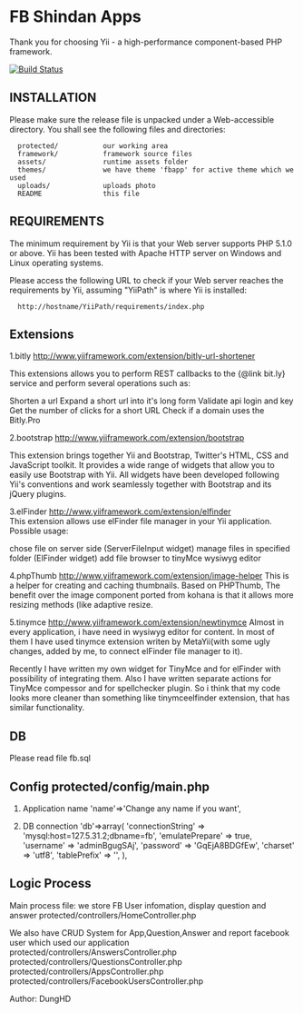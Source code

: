 FB Shindan Apps
=============================

Thank you for choosing Yii - a high-performance component-based PHP framework.

[![Build Status](https://secure.travis-ci.org/yiisoft/yii.png)](http://travis-ci.org/yiisoft/yii)

INSTALLATION
------------

Please make sure the release file is unpacked under a Web-accessible
directory. You shall see the following files and directories:

      protected/           our working area
      framework/           framework source files
      assets/              runtime assets folder      
      themes/              we have theme 'fbapp' for active theme which we used
      uploads/             uploads photo 
      README               this file


REQUIREMENTS
------------

The minimum requirement by Yii is that your Web server supports
PHP 5.1.0 or above. Yii has been tested with Apache HTTP server
on Windows and Linux operating systems.

Please access the following URL to check if your Web server reaches
the requirements by Yii, assuming "YiiPath" is where Yii is installed:

      http://hostname/YiiPath/requirements/index.php


Extensions
-----------

1.bitly	http://www.yiiframework.com/extension/bitly-url-shortener	

This extensions allows you to perform REST callbacks to the {@link bit.ly} service and perform several operations such as:

Shorten a url
Expand a short url into it's long form
Validate api login and key
Get the number of clicks for a short URL
Check if a domain uses the Bitly.Pro


2.bootstrap http://www.yiiframework.com/extension/bootstrap

This extension brings together Yii and Bootstrap, Twitter's HTML, CSS and JavaScript toolkit. It provides a wide range of widgets that allow you to easily use Bootstrap with Yii. All widgets have been developed following Yii's conventions and work seamlessly together with Bootstrap and its jQuery plugins.


3.elFinder http://www.yiiframework.com/extension/elfinder	
This extension allows use elFinder file manager in your Yii application. Possible usage:

chose file on server side (ServerFileInput widget)
manage files in specified folder (ElFinder widget)
add file browser to tinyMce wysiwyg editor

4.phpThumb http://www.yiiframework.com/extension/image-helper
This is a helper for creating and caching thumbnails. Based on PHPThumb, The benefit over the image component ported from kohana is that it allows more resizing methods (like adaptive resize.


5.tinymce http://www.yiiframework.com/extension/newtinymce
Almost in every application, i have need in wysiwyg editor for content. In most of them I have used tinymce extension writen by MetaYii(with some ugly changes, added by me, to connect elFinder file manager to it).

Recently I have written my own widget for TinyMce and for elFinder with possibility of integrating them. Also I have written separate actions for TinyMce compessor and for spellchecker plugin. So i think that my code looks more cleaner than something like tinymceelfinder extension, that has similar functionality.


DB
-----------

Please read file fb.sql	


Config protected/config/main.php
-----------
1. Application name
        'name'=>'Change any name if you want',
      
2. DB connection
'db'=>array(
            'connectionString' => 'mysql:host=127.5.31.2;dbname=fb',
            'emulatePrepare' => true,
            'username' => 'adminBgugSAj',
            'password' => 'GqEjA8BDGfEw',
            'charset' => 'utf8',
            'tablePrefix' => '',
    ),

Logic Process
-----------
Main process file: we store FB User infomation, display question and answer
protected/controllers/HomeController.php

We also have CRUD System for App,Question,Answer and report facebook user which used our application
protected/controllers/AnswersController.php
protected/controllers/QuestionsController.php
protected/controllers/AppsController.php
protected/controllers/FacebookUsersController.php

Author: DungHD
